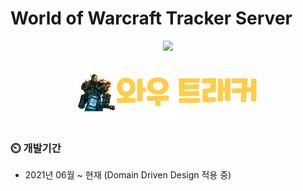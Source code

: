 # World of Warcraft Tracker Server

<p align='center'>
    <img src="https://img.shields.io/badge/Koa-v2.13.1-33333D?logo=koa"/>
</p>
<p align='center'>
    <img src="./src/media/wow.png"/>
</p>

### :timer_clock: 개발기간

- 2021년 06월 ~ 현재 (Domain Driven Design 적용 중)
